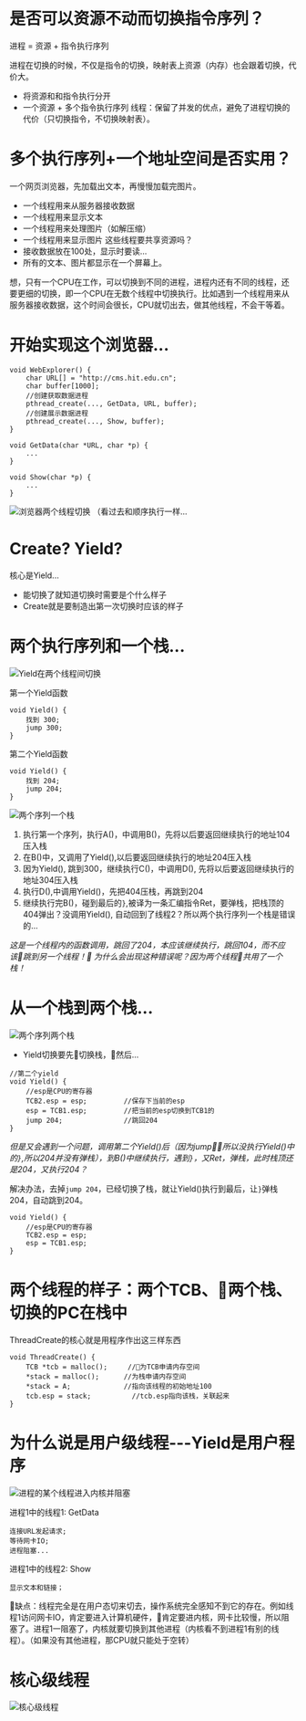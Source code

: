 # 是否可以资源不动而切换指令序列？
进程 = 资源 + 指令执行序列

进程在切换的时候，不仅是指令的切换，映射表上资源（内存）也会跟着切换，代价大。
- 将资源和和指令执行分开
- 一个资源 + 多个指令执行序列
线程：保留了并发的优点，避免了进程切换的代价（只切换指令，不切换映射表）。

# 多个执行序列+一个地址空间是否实用？
一个网页浏览器，先加载出文本，再慢慢加载完图片。
- 一个线程用来从服务器接收数据
- 一个线程用来显示文本
- 一个线程用来处理图片（如解压缩）
- 一个线程用来显示图片
这些线程要共享资源吗？
- 接收数据放在100处，显示时要读...
- 所有的文本、图片都显示在一个屏幕上。

想，只有一个CPU在工作，可以切换到不同的进程，进程内还有不同的线程，还要更细的切换，即一个CPU在无数个线程中切换执行。比如遇到一个线程用来从服务器接收数据，这个时间会很长，CPU就切出去，做其他线程，不会干等着。

# 开始实现这个浏览器...
```
void WebExplorer() {
    char URL[] = "http://cms.hit.edu.cn";
    char buffer[1000];
    //创建获取数据进程
    pthread_create(..., GetData, URL, buffer);
    //创建展示数据进程
    pthread_create(..., Show, buffer);
}
```
```
void GetData(char *URL, char *p) {
    ...
}
```
```
void Show(char *p) {
    ...
}
```
![浏览器两个线程切换](../pictures/浏览器两个线程切换.png)
（看过去和顺序执行一样...

# Create? Yield?
核心是Yield...
- 能切换了就知道切换时需要是个什么样子
- Create就是要制造出第一次切换时应该的样子
  
# 两个执行序列和一个栈...

![Yield在两个线程间切换](../pictures/Yield函数.png)


第一个Yield函数
```
void Yield() {
    找到 300;
    jump 300;
}
```
第二个Yield函数
```
void Yield() {
    找到 204;
    jump 204;
}
```
![两个序列一个栈](../pictures/两个序列一个栈.png)

1. 执行第一个序列，执行A()，中调用B()，先将以后要返回继续执行的地址104压入栈
2. 在B()中，又调用了Yield(),以后要返回继续执行的地址204压入栈
3. 因为Yield(), 跳到300，继续执行C()，中调用D(), 先将以后要返回继续执行的地址304压入栈
4. 执行D(),中调用Yield()，先把404压栈，再跳到204
5. 继续执行完B()，碰到最后的`}`,被译为一条汇编指令Ret，要弹栈，把栈顶的404弹出？没调用Yield(), 自动回到了线程2？所以两个执行序列一个栈是错误的...

*这是一个线程内的函数调用，跳回了204，本应该继续执行，跳回104，而不应该跳到另一个线程！*
*为什么会出现这种错误呢？因为两个线程共用了一个栈！*


# 从一个栈到两个栈...
![两个序列两个栈](../pictures/两个序列两个栈.png)
- Yield切换要先切换栈，然后...
```
//第二个yield
void Yield() {
    //esp是CPU的寄存器
    TCB2.esp = esp;         //保存下当前的esp
    esp = TCB1.esp;         //把当前的esp切换到TCB1的
    jump 204;               //跳回204
}
```
*但是又会遇到一个问题，调用第二个Yield()后（因为jump，所以没执行Yield()中的`}`,所以204并没有弹栈），到B()中继续执行，遇到`}`，又Ret，弹栈，此时栈顶还是204，又执行204？*

解决办法，去掉`jump 204`，已经切换了栈，就让Yield()执行到最后，让`}`弹栈204，自动跳到204。
```
void Yield() {
    //esp是CPU的寄存器
    TCB2.esp = esp;
    esp = TCB1.esp;       
}
```

# 两个线程的样子：两个TCB、两个栈、切换的PC在栈中
ThreadCreate的核心就是用程序作出这三样东西

```
void ThreadCreate() {
    TCB *tcb = malloc();     //为TCB申请内存空间
    *stack = malloc();      //为栈申请内存空间
    *stack = A;             //指向该线程的初始地址100
    tcb.esp = stack;          //tcb.esp指向该栈，关联起来
}
```

# 为什么说是用户级线程---Yield是用户程序
![进程的某个线程进入内核并阻塞](../pictures/进程的某个线程进入内核并阻塞.png)

进程1中的线程1: GetData
```
连接URL发起请求;
等待网卡IO;
进程阻塞...
```
进程1中的线程2: Show
```
显示文本和链接；
```

缺点：线程完全是在用户态切来切去，操作系统完全感知不到它的存在。例如线程1访问网卡IO，肯定要进入计算机硬件，肯定要进内核，网卡比较慢，所以阻塞了。进程1一阻塞了，内核就要切换到其他进程（内核看不到进程1有别的线程）。（如果没有其他进程，那CPU就只能处于空转）

# 核心级线程
![核心级线程](../pictures/核心级线程.png)
